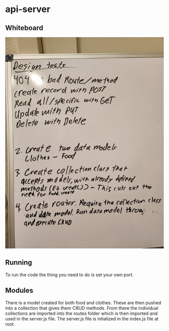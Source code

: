 # api-server  

## Whiteboard  
![Whiteboard](./imgs/whiteboard.jpg)

## Running  

To run the code the thing you need to do is set your own port. 

## Modules  

There is a model created for both food and clothes. These are then pushed into a collection that gives them CRUD methods. From there the individual collections are imported into the routes folder which is then imported and used in the server.js file. The server.js file is intialized in the index.js file at root.